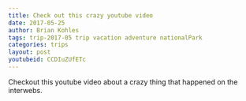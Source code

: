 ```yaml
---
title: Check out this crazy youtube video
date: 2017-05-25
author: Brian Kohles
tags: trip-2017-05 trip vacation adventure nationalPark
categories: trips
layout: post
youtubeid: CCDIuZUfETc
---
```


Checkout this youtube video about a crazy thing that happened on the interwebs.
